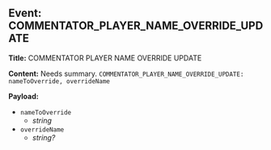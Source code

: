 ## Event: COMMENTATOR_PLAYER_NAME_OVERRIDE_UPDATE

**Title:** COMMENTATOR PLAYER NAME OVERRIDE UPDATE

**Content:**
Needs summary.
`COMMENTATOR_PLAYER_NAME_OVERRIDE_UPDATE: nameToOverride, overrideName`

**Payload:**
- `nameToOverride`
  - *string*
- `overrideName`
  - *string?*
